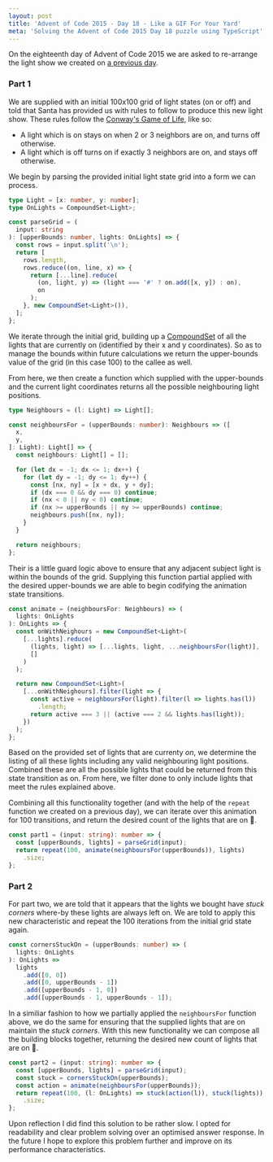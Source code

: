```yaml
---
layout: post
title: 'Advent of Code 2015 - Day 18 - Like a GIF For Your Yard'
meta: 'Solving the Advent of Code 2015 Day 18 puzzle using TypeScript'
---
```


On the eighteenth day of Advent of Code 2015 we are asked to re-arrange the light show we created on [a previous day](https://eddmann.com/posts/advent-of-code-2015-day-6-probably-a-fire-hazard/).

<!--more-->

### Part 1

We are supplied with an initial 100x100 grid of light states (on or off) and told that Santa has provided us with rules to follow to produce this new light show.
These rules follow the [Conway's Game of Life](https://en.wikipedia.org/wiki/Conway's_Game_of_Life), like so:

- A light which is on stays on when 2 or 3 neighbors are on, and turns off otherwise.
- A light which is off turns on if exactly 3 neighbors are on, and stays off otherwise.

We begin by parsing the provided initial light state grid into a form we can process.

```typescript
type Light = [x: number, y: number];
type OnLights = CompoundSet<Light>;

const parseGrid = (
  input: string
): [upperBounds: number, lights: OnLights] => {
  const rows = input.split('\n');
  return [
    rows.length,
    rows.reduce((on, line, x) => {
      return [...line].reduce(
        (on, light, y) => (light === '#' ? on.add([x, y]) : on),
        on
      );
    }, new CompoundSet<Light>()),
  ];
};
```

We iterate through the initial grid, building up a [CompoundSet](https://eddmann.com/posts/implementing-a-compound-set-in-typescript/) of all the lights that are currently on (identified by their x and y coordinates).
So as to manage the bounds within future calculations we return the upper-bounds value of the grid (in this case 100) to the callee as well.

From here, we then create a function which supplied with the upper-bounds and the current light coordinates returns all the possible neighbouring light positions.

```typescript
type Neighbours = (l: Light) => Light[];

const neighboursFor = (upperBounds: number): Neighbours => ([
  x,
  y,
]: Light): Light[] => {
  const neighbours: Light[] = [];

  for (let dx = -1; dx <= 1; dx++) {
    for (let dy = -1; dy <= 1; dy++) {
      const [nx, ny] = [x + dx, y + dy];
      if (dx === 0 && dy === 0) continue;
      if (nx < 0 || ny < 0) continue;
      if (nx >= upperBounds || ny >= upperBounds) continue;
      neighbours.push([nx, ny]);
    }
  }

  return neighbours;
};
```

Their is a little guard logic above to ensure that any adjacent subject light is within the bounds of the grid.
Supplying this function partial applied with the desired upper-bounds we are able to begin codifying the animation state transitions.

```typescript
const animate = (neighboursFor: Neighbours) => (
  lights: OnLights
): OnLights => {
  const onWithNeighours = new CompoundSet<Light>(
    [...lights].reduce(
      (lights, light) => [...lights, light, ...neighboursFor(light)],
      []
    )
  );

  return new CompoundSet<Light>(
    [...onWithNeighours].filter(light => {
      const active = neighboursFor(light).filter(l => lights.has(l))
        .length;
      return active === 3 || (active === 2 && lights.has(light));
    })
  );
};
```

Based on the provided set of lights that are currenty _on_, we determine the listing of all these lights including any valid neighbouring light positions.
Combined these are all the possible lights that could be returned from this state transition as on.
From here, we filter done to only include lights that meet the rules explained above.

Combining all this functionality together (and with the help of the `repeat` function we created on a previous day), we can iterate over this animation for 100 transitions, and return the desired count of the lights that are on 🌟.

```typescript
const part1 = (input: string): number => {
  const [upperBounds, lights] = parseGrid(input);
  return repeat(100, animate(neighboursFor(upperBounds)), lights)
    .size;
};
```

### Part 2

For part two, we are told that it appears that the lights we bought have _stuck corners_ where-by these lights are always left on.
We are told to apply this new characteristic and repeat the 100 iterations from the initial grid state again.

```typescript
const cornersStuckOn = (upperBounds: number) => (
  lights: OnLights
): OnLights =>
  lights
    .add([0, 0])
    .add([0, upperBounds - 1])
    .add([upperBounds - 1, 0])
    .add([upperBounds - 1, upperBounds - 1]);
```

In a similiar fashion to how we partially applied the `neighboursFor` function above, we do the same for ensuring that the supplied lights that are on maintain the _stuck corners_.
With this new functionality we can compose all the building blocks together, returning the desired new count of lights that are on 🌟.

```typescript
const part2 = (input: string): number => {
  const [upperBounds, lights] = parseGrid(input);
  const stuck = cornersStuckOn(upperBounds);
  const action = animate(neighboursFor(upperBounds));
  return repeat(100, (l: OnLights) => stuck(action(l)), stuck(lights))
    .size;
};
```

Upon reflection I did find this solution to be rather slow.
I opted for readability and clear problem solving over an optimised answer response.
In the future I hope to explore this problem further and improve on its performance characteristics.
